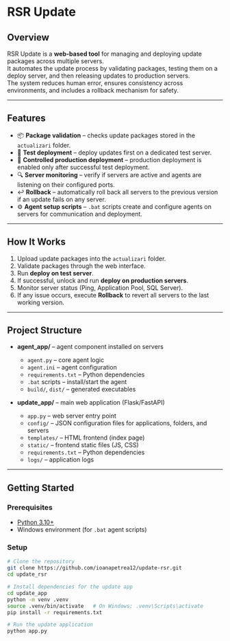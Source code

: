 # RSR Update

## Overview
RSR Update is a **web-based tool** for managing and deploying update packages across multiple servers.  
It automates the update process by validating packages, testing them on a deploy server, and then releasing updates to production servers.  
The system reduces human error, ensures consistency across environments, and includes a rollback mechanism for safety.

---

## Features
- 📦 **Package validation** – checks update packages stored in the `actualizari` folder.  
- 🧪 **Test deployment** – deploy updates first on a dedicated test server.  
- 🚀 **Controlled production deployment** – production deployment is enabled only after successful test deployment.  
- 🔍 **Server monitoring** – verify if servers are active and agents are listening on their configured ports.  
- ↩️ **Rollback** – automatically roll back all servers to the previous version if an update fails on any server.  
- ⚙️ **Agent setup scripts** – `.bat` scripts create and configure agents on servers for communication and deployment.  

---

## How It Works
1. Upload update packages into the `actualizari` folder.  
2. Validate packages through the web interface.  
3. Run **deploy on test server**.  
4. If successful, unlock and run **deploy on production servers**.  
5. Monitor server status (Ping, Application Pool, SQL Server).  
6. If any issue occurs, execute **Rollback** to revert all servers to the last working version.  

---

## Project Structure
- **agent_app/** – agent component installed on servers  
  - `agent.py` – core agent logic  
  - `agent.ini` – agent configuration  
  - `requirements.txt` – Python dependencies  
  - `.bat` scripts – install/start the agent  
  - `build/`, `dist/` – generated executables  

- **update_app/** – main web application (Flask/FastAPI)  
  - `app.py` – web server entry point  
  - `config/` – JSON configuration files for applications, folders, and servers  
  - `templates/` – HTML frontend (index page)  
  - `static/` – frontend static files (JS, CSS)  
  - `requirements.txt` – Python dependencies  
  - `logs/` – application logs  

---

## Getting Started

### Prerequisites
- [Python 3.10+](https://www.python.org/downloads/)  
- Windows environment (for `.bat` agent scripts)  

### Setup
```bash
# Clone the repository
git clone https://github.com/ioanapetrea12/update-rsr.git
cd update_rsr

# Install dependencies for the update app
cd update_app
python -m venv .venv
source .venv/bin/activate   # On Windows: .venv\Scripts\activate
pip install -r requirements.txt

# Run the update application
python app.py
